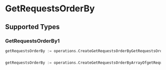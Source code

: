 # GetRequestsOrderBy


## Supported Types

### GetRequestsOrderBy1

```go
getRequestsOrderBy := operations.CreateGetRequestsOrderByGetRequestsOrderBy1(operations.GetRequestsOrderBy1{/* values here */})
```

### 

```go
getRequestsOrderBy := operations.CreateGetRequestsOrderByArrayOfgetRequestsOrderBy2([]operations.GetRequestsOrderBy2{/* values here */})
```

